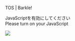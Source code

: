 TOS | Barkle!

JavaScriptを有効にしてください  
Please turn on your JavaScript

![](/static-assets/splash.png?1729083542392)